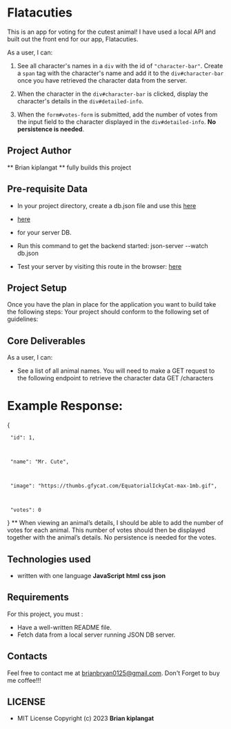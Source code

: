 # Flatacuties
 
 
 This is an app for voting for the cutest animal! I have
 used a local API and built out the front end for our app, Flatacuties.





As a user, I can:

1. See all character's names in a `div` with the id of `"character-bar"`. Create
   a `span` tag with the character's name and add it to the `div#character-bar`
   once you have retrieved the character data from the server.

2. When the character in the `div#character-bar` is clicked, display the
   character's details in the `div#detailed-info`.

3. When the `form#votes-form` is submitted, add the number of votes from
   the input field to the character displayed in the `div#detailed-info`. **No
   persistence is needed**.

## Project Author
** Brian kiplangat ** fully builds this project


## Pre-requisite Data
* In your project directory, create a db.json file and use this [here](https://docs.google.com/document/d/1EUcHU9gkydR3IfJDTebW5iNHP2BCMRcv508R7BAXSvo/edit?usp=sharing)

* [here](https://docs.google.com/document/d/1EUcHU9gkydR3IfJDTebW5iNHP2BCMRcv508R7BAXSvo/edit?usp=sharing)
*  for your server DB.
* Run this command to get the backend started: json-server --watch db.json
* Test your server by visiting this route in the browser: [here](http://localhost:3000/characters)

## Project Setup
Once you have the plan in place for the application you want to build take the following steps:
Your project should conform to the following set of guidelines:
## Core Deliverables
As a user, I can:
* See a list of all animal names. You will need to make a GET request to the following endpoint to retrieve the character data
GET /characters
# Example Response:

{

 

     "id": 1,

 

     "name": "Mr. Cute",

 

     "image": "https://thumbs.gfycat.com/EquatorialIckyCat-max-1mb.gif",

 

     "votes": 0

 

}
** When viewing an animal’s details, I should be able to add the number of votes for each animal. This number of votes should then be displayed together with the animal’s details. No persistence is needed for the votes.

## Technologies used
* written with one language 
**JavaScript** 
**html** 
**css** 
**json** 


## Requirements
  For this project, you must :

* Have a well-written README file.
* Fetch data from a local server running JSON DB server.

## Contacts
Feel free to contact me at brianbryan0125@gmail.com.  Don't Forget to buy me coffee!!!

## LICENSE
* MIT License
Copyright (c) 2023 **Brian kiplangat**